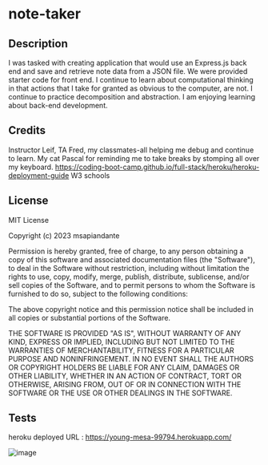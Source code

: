 # note-taker
## Description
I was tasked with creating application that would use an Express.js back end and save and retrieve note data from a JSON file. We were provided starter code for front end. I continue to learn about computational thinking in that actions that I take for granted as obvious to the computer, are not. I continue to practice decomposition and abstraction. I am enjoying learning about back-end development. 

## Credits

Instructor Leif, TA Fred, my classmates-all helping me debug and continue to learn. 
My cat Pascal for reminding me to take breaks by stomping all over my keyboard. 
https://coding-boot-camp.github.io/full-stack/heroku/heroku-deployment-guide
W3 schools 

## License

MIT License

Copyright (c) 2023 msapiandante

Permission is hereby granted, free of charge, to any person obtaining a copy
of this software and associated documentation files (the "Software"), to deal
in the Software without restriction, including without limitation the rights
to use, copy, modify, merge, publish, distribute, sublicense, and/or sell
copies of the Software, and to permit persons to whom the Software is
furnished to do so, subject to the following conditions:

The above copyright notice and this permission notice shall be included in all
copies or substantial portions of the Software.

THE SOFTWARE IS PROVIDED "AS IS", WITHOUT WARRANTY OF ANY KIND, EXPRESS OR
IMPLIED, INCLUDING BUT NOT LIMITED TO THE WARRANTIES OF MERCHANTABILITY,
FITNESS FOR A PARTICULAR PURPOSE AND NONINFRINGEMENT. IN NO EVENT SHALL THE
AUTHORS OR COPYRIGHT HOLDERS BE LIABLE FOR ANY CLAIM, DAMAGES OR OTHER
LIABILITY, WHETHER IN AN ACTION OF CONTRACT, TORT OR OTHERWISE, ARISING FROM,
OUT OF OR IN CONNECTION WITH THE SOFTWARE OR THE USE OR OTHER DEALINGS IN THE
SOFTWARE.


## Tests
heroku deployed URL : https://young-mesa-99794.herokuapp.com/

![image](https://user-images.githubusercontent.com/126308793/233514809-9dcbffe9-28da-45bf-a237-5cb5e95f8fad.png)

